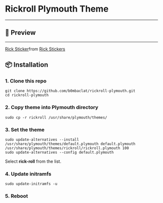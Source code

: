 # Rickroll Plymouth Theme 
---

## 📸 Preview
---
<div class="tenor-gif-embed" data-postid="19905507" data-share-method="host" data-aspect-ratio="1.25" data-width="100%">
  <a href="https://tenor.com/view/rick-gif-19905507">Rick Sticker</a>from <a href="https://tenor.com/search/rick-stickers">Rick Stickers</a>
</div> 
<script type="text/javascript" async src="https://tenor.com/embed.js"></script>
<!-- Yeah it looks like that bitch --!>

## 📦 Installation

### 1. Clone this repo
```
git clone https://github.com/b0mbaclat/rickroll-plymouth.git
cd rickroll-plymouth
```

### 2. Copy theme into Plymouth directory
```
sudo cp -r rickroll /usr/share/plymouth/themes/
```


### 3. Set the theme
```
sudo update-alternatives --install /usr/share/plymouth/themes/default.plymouth default.plymouth /usr/share/plymouth/themes/rickroll/rickroll.plymouth 100
sudo update-alternatives --config default.plymouth
```

Select **rick-roll** from the list.

### 4. Update initramfs
```
sudo update-initramfs -u
```


### 5. Reboot
